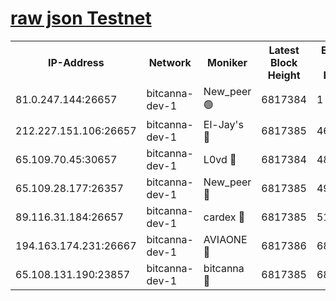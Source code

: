 [raw json Testnet](https://rpc-check.bcat.stavr.tech/bcat/rpc-bcat-result.json)
=


<table><tr><th>IP-Address</th><th>Network</th><th>Moniker</th><th>Latest Block Height</th><th>Earliest Block Height</th><th>Catching Up</th><th>Tx Index</th><th>Voting Power</th><th>Scan Time</th></tr><tr><td>81.0.247.144:26657</td><td>bitcanna-dev-1</td><td>New_peer 🟢</td><td>6817384</td><td>1</td><td>False</td><td>on</td><td>0</td><td>2024-03-10T16:03:20.482044261UTC</td></tr><tr><td>212.227.151.106:26657</td><td>bitcanna-dev-1</td><td>El-Jay's 🔴</td><td>6817385</td><td>4670391</td><td>False</td><td>on</td><td>2218364</td><td>2024-03-10T16:03:27.159927636UTC</td></tr><tr><td>65.109.70.45:30657</td><td>bitcanna-dev-1</td><td>L0vd 🔴</td><td>6817384</td><td>4828155</td><td>False</td><td>on</td><td>308120</td><td>2024-03-10T16:03:20.810019993UTC</td></tr><tr><td>65.109.28.177:26357</td><td>bitcanna-dev-1</td><td>New_peer 🔴</td><td>6817385</td><td>4952911</td><td>False</td><td>on</td><td>2237167</td><td>2024-03-10T16:03:27.769730951UTC</td></tr><tr><td>89.116.31.184:26657</td><td>bitcanna-dev-1</td><td>cardex 🔴</td><td>6817385</td><td>5185001</td><td>False</td><td>on</td><td>1</td><td>2024-03-10T16:03:27.446731553UTC</td></tr><tr><td>194.163.174.231:26667</td><td>bitcanna-dev-1</td><td>AVIAONE 🔴</td><td>6817386</td><td>6806561</td><td>False</td><td>on</td><td>1949865</td><td>2024-03-10T16:03:36.501428990UTC</td></tr><tr><td>65.108.131.190:23857</td><td>bitcanna-dev-1</td><td>bitcanna 🔴</td><td>6817385</td><td>6813385</td><td>False</td><td>off</td><td>378646</td><td>2024-03-10T16:03:28.070242703UTC</td></tr></table>